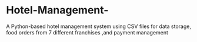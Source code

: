 # Hotel-Management-
A Python-based hotel management system using CSV files for data storage, food orders from 7 different franchises ,and payment management
